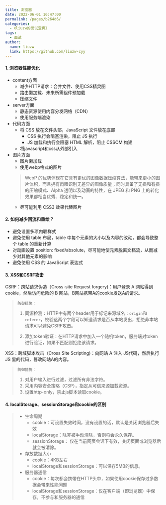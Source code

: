 ```yaml
---
title: 浏览器
date: 2022-06-01 16:47:00
permalink: /pages/b264d6/
categories:
  - 《liuzw的面试宝典》
tags:
  - 面试
author:
  name: liuzw
  link: https://github.com/liuzw-cyy
---
```

#### 1. 浏览器性能优化
* content方面
    * 减少HTTP请求：合并文件、使用CSS精灵图
    * 路由懒加载、未来所需组件预加载
    * 压缩文件
* server方面
    * 静态资源使用内容分发网络（CDN）
    * 使用服务端渲染
* 代码方面
    * 将 CSS 放在文件头部，JavaScript 文件放在底部
        * CSS 执行会阻塞渲染，阻止 JS 执行
        * JS 加载和执行会阻塞 HTML 解析，阻止 CSSOM 构建
    * 将javascript和css从外部引入
* 图片方面
    * 图片懒加载
    * 使用webp格式的图片
    > WebP 的优势体现在它具有更优的图像数据压缩算法，能带来更小的图片体积，而且拥有肉眼识别无差异的图像质量；同时具备了无损和有损的压缩模式、Alpha 透明以及动画的特性，在 JPEG 和 PNG 上的转化效果都相当优秀、稳定和统一。
  * 尽可能利用 CSS3 效果代替图片
#### 2. 如何减少回流和重绘？
  * 避免设置多项内联样式
  * 避免使用 table 布局，table 中每个元素的大小以及内容的改动，都会导致整个 table 的重新计算
  * 对动画设置 position: fixed/absolute，尽可能地使元素脱离文档流，从而减少对其他元素的影响
  * 避免使用 CSS 的 JavaScript 表达式
#### 3. XSS和CSRF攻击
CSRF：跨站请求伪造（Cross-site Request forgery)：用户登录 A 网站得到 cookie，然后访问危险的 B 网站，B网站携带A的cookie发送A的请求。
> `防御措施：`
> 1. 同源检测：HTTP中有两个header用于标记来源域名：`origin`和`referer`，校验这两个字段可以知道请求是否从本站发出，拒绝非本站请求可以避免CSRF攻击。
>
> 2. 添加token验证：在HTTP请求中加入一个随机token，服务端对token进行验证，如果不匹配则拒绝该请求。

XSS：跨域脚本攻击（Cross Site Scripting)：向网站 A 注入 JS代码，然后执行 JS 里的代码，篡改网站A的内容。
> `防御措施：`
> 1. 对用户输入进行过滤，过滤所有非法字符。
> 2. 采用内容安全策略（CSP），指定从可信来源加载资源。
> 3. 设置http-only，禁止js脚本读取cookie。
#### 4. localStorage、sessionStorage和cookie的区别
> * 生命周期
>   * cookie：可设置失效时间，没有设置的话，默认是关闭浏览器后失效
>   * localStorage：除非被手动清除，否则将会永久保存。
>   * sessionStorage： 仅在当前网页会话下有效，关闭页面或浏览器后就会被清除。
> * 存放数据大小
>   * cookie：4KB左右
>   * localStorage和sessionStorage：可以保存5MB的信息。
> * 服务器通信
>   * cookie：每次都会携带在HTTP头中，如果使用cookie保存过多数据会带来性能问题
>   * localStorage和sessionStorage：仅在客户端（即浏览器）中保存，不参与和服务器的通信

